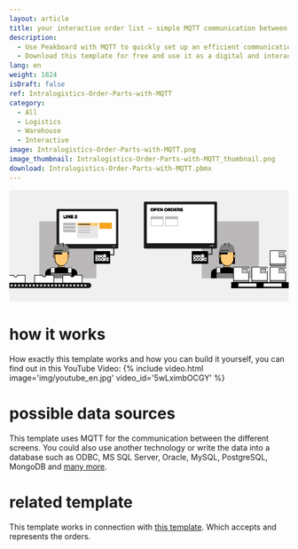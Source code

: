 ```yaml
---
layout: article
title: your interactive order list – simple MQTT communication between production and intralogistics
description: 
  - Use Peakboard with MQTT to quickly set up an efficient communication between production and intralogistics. This way, you can easily create orders for production parts that are needed in manufacturing and send them to intralogistics at the push of a button.
  - Download this template for free and use it as a digital and interactive order list, that can be operated by your worker with the help of a touch screen, to order missing production parts in the warehouse. This guarantees seamless production processes and minimizes waiting times effectively.
lang: en
weight: 1824
isDraft: false
ref: Intralogistics-Order-Parts-with-MQTT
category:
  - All
  - Logistics
  - Warehouse
  - Interactive
image: Intralogistics-Order-Parts-with-MQTT.png
image_thumbnail: Intralogistics-Order-Parts-with-MQTT_thumbnail.png
download: Intralogistics-Order-Parts-with-MQTT.pbmx
---
```

![](img/peakboard-mqtt-dashboards.gif)

# how it works

How exactly this template works and how you can build it yourself, you can find out in this YouTube Video:
{% include video.html image='img/youtube_en.jpg' video_id='5wLximbOCGY' %}

# possible data sources

This template uses MQTT for the communication between the different screens. You could also use another technology or write the data into a database such as ODBC, MS SQL Server, Oracle, MySQL, PostgreSQL, MongoDB and [many more](https://peakboard.com/en/interfaces/). 

# related template

This template works in connection with [this template](https://templates.peakboard.com/Intralogistics-Receive-Orders-via-MQTT/en). Which accepts and represents the orders.

